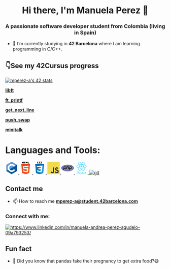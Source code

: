 
<h1 align="center">Hi there, I'm Manuela Perez 👋</h1>
<h3 align="center">A passionate software developer student from Colombia (living in Spain)</h3>

- 🔭 I’m currently studying in **42 Barcelona** where I am learning programming in C/C++.


## 👇See my 42Cursus progress

<a href="https://github.com/JaeSeoKim/badge42"><img src="https://badge42.vercel.app/api/v2/cl9q2njll01110fl404xpek1k/stats?cursusId=21&coalitionId=206" alt="mperez-a's 42 stats" /></a>

[**libft**](https://github.com/mperez-a/42-libft) 

[**ft_printf**](https://github.com/mperez-a/42-ft_printf)

[**get_next_line**](https://github.com/mperez-a/42-get_next_line) 

[**push_swap**](https://github.com/mperez-a/push_swap)

[**minitalk**](https://github.com/mperez-a/42-minitalk)

<h1 align="left">Languages and Tools:</h1>
<p align="left"> <a href="https://www.cprogramming.com/" target="_blank" rel="noreferrer"> <img src="https://raw.githubusercontent.com/devicons/devicon/master/icons/c/c-original.svg" alt="c" width="40" height="40"/> </a> <a href="https://www.w3.org/html/" target="_blank" rel="noreferrer"> <img src="https://raw.githubusercontent.com/devicons/devicon/master/icons/html5/html5-original-wordmark.svg" alt="html5" width="40" height="40"/> </a> <a href="https://www.w3schools.com/css/" target="_blank" rel="noreferrer"> <img src="https://raw.githubusercontent.com/devicons/devicon/master/icons/css3/css3-original-wordmark.svg" alt="css3" width="40" height="40"/> </a> <a href="https://developer.mozilla.org/en-US/docs/Web/JavaScript" target="_blank" rel="noreferrer"> <img src="https://raw.githubusercontent.com/devicons/devicon/master/icons/javascript/javascript-original.svg" alt="javascript" width="40" height="40"/> </a> <a href="https://www.php.net" target="_blank" rel="noreferrer"> <img src="https://raw.githubusercontent.com/devicons/devicon/master/icons/php/php-original.svg" alt="php" width="40" height="40"/> </a> <a href="https://reactjs.org/" target="_blank" rel="noreferrer"> <img src="https://raw.githubusercontent.com/devicons/devicon/master/icons/react/react-original-wordmark.svg" alt="react" width="40" height="40"/> </a> <a href="https://git-scm.com/" target="_blank" rel="noreferrer"> <img src="https://www.vectorlogo.zone/logos/git-scm/git-scm-icon.svg" alt="git" width="40" height="40"/> </a> </p>


## Contact me

- 📫 How to reach me **mperez-a@student.42barcelona.com**


<h3 align="left">Connect with me:</h3>
<p align="left">
<a href="https://linkedin.com/in/https://www.linkedin.com/in/manuela-andrea-perez-agudelo-09a793253/" target="blank"><img align="center" src="https://raw.githubusercontent.com/rahuldkjain/github-profile-readme-generator/master/src/images/icons/Social/linked-in-alt.svg" alt="https://www.linkedin.com/in/manuela-andrea-perez-agudelo-09a793253/" height="30" width="40" /></a>
</p>



## Fun fact
- 🐼 Did you know that pandas fake their pregnancy to get extra food?😅
